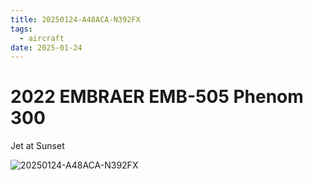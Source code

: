 ```yaml
---
title: 20250124-A48ACA-N392FX
tags:
  - aircraft
date: 2025-01-24
---
```


# 2022 EMBRAER EMB-505 Phenom 300

Jet at Sunset

![20250124-A48ACA-N392FX](/aircraft/20250124-A48ACA-N392FX.jpg)